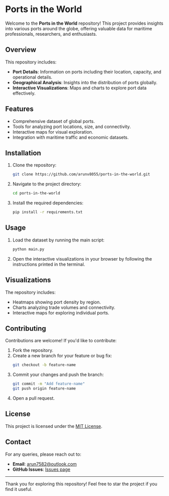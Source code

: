 # Ports in the World

Welcome to the **Ports in the World** repository! This project provides insights into various ports around the globe, offering valuable data for maritime professionals, researchers, and enthusiasts.

## Overview
This repository includes:
- **Port Details**: Information on ports including their location, capacity, and operational details.
- **Geographical Analysis**: Insights into the distribution of ports globally.
- **Interactive Visualizations**: Maps and charts to explore port data effectively.

## Features
- Comprehensive dataset of global ports.
- Tools for analyzing port locations, size, and connectivity.
- Interactive maps for visual exploration.
- Integration with maritime traffic and economic datasets.

## Installation
1. Clone the repository:
   ```bash
   git clone https://github.com/arunv8055/ports-in-the-world.git
   ```
2. Navigate to the project directory:
   ```bash
   cd ports-in-the-world
   ```
3. Install the required dependencies:
   ```bash
   pip install -r requirements.txt
   ```

## Usage
1. Load the dataset by running the main script:
   ```bash
   python main.py
   ```
2. Open the interactive visualizations in your browser by following the instructions printed in the terminal.


## Visualizations
The repository includes:
- Heatmaps showing port density by region.
- Charts analyzing trade volumes and connectivity.
- Interactive maps for exploring individual ports.

## Contributing
Contributions are welcome! If you'd like to contribute:
1. Fork the repository.
2. Create a new branch for your feature or bug fix:
   ```bash
   git checkout -b feature-name
   ```
3. Commit your changes and push the branch:
   ```bash
   git commit -m "Add feature-name"
   git push origin feature-name
   ```
4. Open a pull request.

## License
This project is licensed under the [MIT License](LICENSE).

## Contact
For any queries, please reach out to:
- **Email**: arun7582@outlook.com
- **GitHub Issues**: [Issues page](https://github.com/arunv8055/ports-in-the-world/issues)

---
Thank you for exploring this repository! Feel free to star the project if you find it useful.
